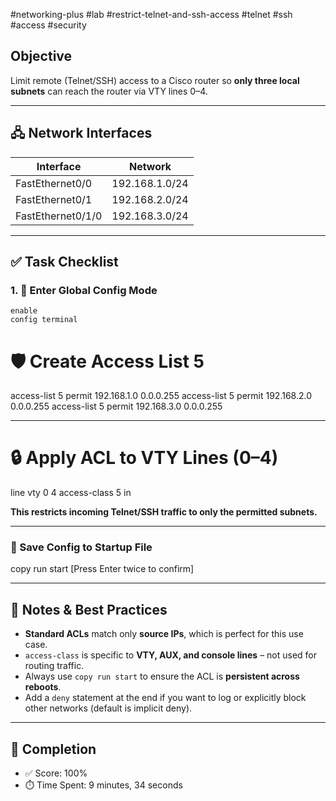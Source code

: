 #networking-plus #lab #restrict-telnet-and-ssh-access #telnet #ssh #access #security 

## Objective
Limit remote (Telnet/SSH) access to a Cisco router so **only three local subnets** can reach the router via VTY lines 0–4.

---

## 🖧 Network Interfaces

| Interface       | Network            |
|-----------------|--------------------|
| FastEthernet0/0 | 192.168.1.0/24     |
| FastEthernet0/1 | 192.168.2.0/24     |
| FastEthernet0/1/0 | 192.168.3.0/24   |

---

## ✅ Task Checklist

### 1. 🔧 Enter Global Config Mode
```shell
enable
config terminal
```

# 🛡️ Create Access List 5
access-list 5 permit 192.168.1.0 0.0.0.255
access-list 5 permit 192.168.2.0 0.0.0.255
access-list 5 permit 192.168.3.0 0.0.0.255

---
# 🔒 Apply ACL to VTY Lines (0–4)

line vty 0 4
access-class 5 in

**This restricts **incoming** Telnet/SSH traffic to only the permitted subnets.**

---
### 💾 Save Config to Startup File

copy run start
[Press Enter twice to confirm]

---
## 🧠 Notes & Best Practices

- **Standard ACLs** match only **source IPs**, which is perfect for this use case.
- `access-class` is specific to **VTY, AUX, and console lines** – not used for routing traffic.
- Always use `copy run start` to ensure the ACL is **persistent across reboots**.
- Add a `deny` statement at the end if you want to log or explicitly block other networks (default is implicit deny).

---
## 🏁 Completion

- ✅ Score: 100%
- ⏱️ Time Spent: 9 minutes, 34 seconds